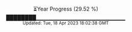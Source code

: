 <p align="center">
⏳Year Progress (29.52 %) <br>
████████▁▁▁▁▁▁▁▁▁▁▁▁▁▁▁▁▁▁▁▁▁▁ <br>
<sub>Updated: Tue, 18 Apr 2023 18:02:38 GMT</sub>
</p>

